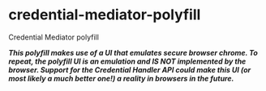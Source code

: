 # credential-mediator-polyfill
Credential Mediator polyfill

***This polyfill makes use of a UI that emulates secure browser chrome. To repeat, the polyfill UI is an emulation and IS NOT implemented by the browser. Support for the Credential Handler API could make this UI (or most likely a much better one!) a reality in browsers in the future.***
